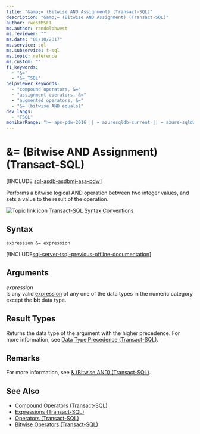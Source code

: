 ```yaml
---
title: "&amp;= (Bitwise AND Assignment) (Transact-SQL)"
description: "&amp;= (Bitwise AND Assignment) (Transact-SQL)"
author: rwestMSFT
ms.author: randolphwest
ms.reviewer: ""
ms.date: "01/10/2017"
ms.service: sql
ms.subservice: t-sql
ms.topic: reference
ms.custom: ""
f1_keywords:
  - "&="
  - "&=_TSQL"
helpviewer_keywords:
  - "compound operators, &="
  - "assignment operators, &="
  - "augmented operators, &="
  - "&= (bitwise AND equals)"
dev_langs:
  - "TSQL"
monikerRange: ">= aps-pdw-2016 || = azuresqldb-current || = azure-sqldw-latest || >= sql-server-2016 || >= sql-server-linux-2017 || = azuresqldb-mi-current"
---
```


# &amp;= (Bitwise AND Assignment) (Transact-SQL)

[!INCLUDE [sql-asdb-asdbmi-asa-pdw](../../includes/applies-to-version/sql-asdb-asdbmi-asa-pdw.md)]


Performs a bitwise logical AND operation between two integer values, and sets a value to the result of the operation.  
  
![Topic link icon](../../database-engine/configure-windows/media/topic-link.gif "Topic link icon") [Transact-SQL Syntax Conventions](../../t-sql/language-elements/transact-sql-syntax-conventions-transact-sql.md)  
  
## Syntax  
  
```syntaxsql  
expression &= expression  
```  
  
[!INCLUDE[sql-server-tsql-previous-offline-documentation](../../includes/sql-server-tsql-previous-offline-documentation.md)]

## Arguments

*expression*  
Is any valid [expression](../../t-sql/language-elements/expressions-transact-sql.md) of any one of the data types in the numeric category except the **bit** data type.  
  
## Result Types

Returns the data type of the argument with the higher precedence. For more information, see [Data Type Precedence &#40;Transact-SQL&#41;](../../t-sql/data-types/data-type-precedence-transact-sql.md).  
  
## Remarks

For more information, see [& &#40;Bitwise AND&#41; &#40;Transact-SQL&#41;](../../t-sql/language-elements/bitwise-and-transact-sql.md).  
  
## See Also

- [Compound Operators &#40;Transact-SQL&#41;](../../t-sql/language-elements/compound-operators-transact-sql.md)
- [Expressions &#40;Transact-SQL&#41;](../../t-sql/language-elements/expressions-transact-sql.md)
- [Operators &#40;Transact-SQL&#41;](../../t-sql/language-elements/operators-transact-sql.md)
- [Bitwise Operators &#40;Transact-SQL&#41;](../../t-sql/language-elements/bitwise-operators-transact-sql.md)
